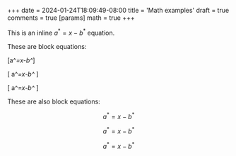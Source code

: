 +++
date = 2024-01-24T18:09:49-08:00
title = 'Math examples'
draft = true
comments = true
[params]
  math = true
+++

This is an inline $a^*=x-b^*$ equation.

These are block equations:

\[a^*=x-b^*\]

\[ a^*=x-b^* \]

\[
a^*=x-b^*
\]

These are also block equations:

$$a^*=x-b^*$$

$$ a^*=x-b^* $$

$$
a^*=x-b^*
$$